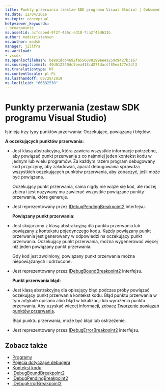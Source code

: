 ```yaml
---
title: Punkty przerwania (zestaw SDK programu Visual Studio) | Dokumentacja firmy Microsoft
ms.date: 11/04/2016
ms.topic: conceptual
helpviewer_keywords:
- breakpoints
ms.assetid: acfcabed-9f2f-436c-ad18-7ca2f45d631b
author: madskristensen
ms.author: madsk
manager: jillfra
ms.workload:
- vssdk
ms.openlocfilehash: be901dcb4692fa556008199aeea250c9427b3167
ms.sourcegitcommit: 40d612240dc5bea418cd27fdacdf85ea177e2df3
ms.translationtype: MT
ms.contentlocale: pl-PL
ms.lasthandoff: 05/29/2019
ms.locfileid: "66332530"
---
```

# <a name="breakpoints-visual-studio-sdk"></a>Punkty przerwania (zestaw SDK programu Visual Studio)
Istnieją trzy typy punktów przerwania: Oczekujące, powiązaną i błędów.

 **A oczekujących punktów przerwania:**

- Jest klasą abstrakcyjną, która zawiera wszystkie informacje potrzebne, aby powiązać punkt przerwania z co najmniej jeden kontekst kodu w jednym lub wielu programów. Za każdym razem program debugowany kod przyczyny, aby załadować, aparat debugowania sprawdza wszystkich oczekujących punktów przerwania, aby zobaczyć, jeśli może być powiązana.

   Oczekujący punkt przerwania, sama nigdy nie wiąże się kod, ale raczej zbiera i jest nazywany ma zawierać wszystkie powiązane punkty przerwania, które generuje.

- Jest reprezentowany przez [IDebugPendingBreakpoint2](../../extensibility/debugger/reference/idebugpendingbreakpoint2.md) interfejsu.

  **Powiązany punkt przerwania:**

- Jest skojarzony z klasą abstrakcyjną dla punktu przerwania lub powiązany z kontekstu pojedynczego kodu. Każdy powiązany punkt przerwania jest generowany w odpowiedzi na oczekujący punkt przerwania. Oczekujący punkt przerwania, można wygenerować więcej niż jeden powiązany punkt przerwania.

   Gdy kod jest zwolniony, powiązany punkt przerwania można niepowiązanych i odrzucone.

- Jest reprezentowany przez [IDebugBoundBreakpoint2](../../extensibility/debugger/reference/idebugboundbreakpoint2.md) interfejsu.

  **Punkt przerwania błąd:**

- Jest klasą abstrakcyjną dla opisujący błąd podczas próby powiązać oczekujący punkt przerwania kontekst kodu. Błąd punktu przerwania w tym artykule opisano albo błąd w lokalizacji lub wyrażenia punktu przerwania. Aby uzyskać więcej informacji, zobacz [Tworzenie powiązań punktów przerwania](../../extensibility/debugger/binding-breakpoints.md).

   Błąd punktu przerwania, może być błąd lub ostrzeżenie.

- Jest reprezentowany przez [IDebugErrorBreakpoint2](../../extensibility/debugger/reference/idebugerrorbreakpoint2.md) interfejsu.

## <a name="see-also"></a>Zobacz także
- [Programy](../../extensibility/debugger/programs.md)
- [Pojęcia dotyczące debugera](../../extensibility/debugger/debugger-concepts.md)
- [Kontekst kodu](../../extensibility/debugger/code-context.md)
- [IDebugBoundBreakpoint2](../../extensibility/debugger/reference/idebugboundbreakpoint2.md)
- [IDebugPendingBreakpoint2](../../extensibility/debugger/reference/idebugpendingbreakpoint2.md)
- [IDebugErrorBreakpoint2](../../extensibility/debugger/reference/idebugerrorbreakpoint2.md)